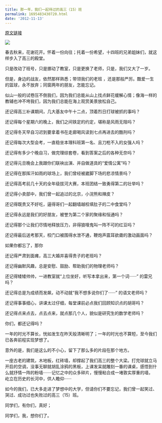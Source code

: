 ```yaml
---
title: 那一年，我们一起待过的高三（15）班
permalink: 1695483430720.html
date: '2012-11-13'
---
```


[原文链接](https://user.qzone.qq.com/879309896/blog/1352816939)

![](https://image.caojiantao.site:1024/c85bc187-c4dc-4567-ad94-22933be6c59d.jpg)

春去秋来，花谢花开。怀着一份向往；托着一份希望，十四班的兄弟姐妹们，就这样步入了高三的殿堂。 

只是改动了班号，只是挪动了教室，只是更换了老师，只是，我们又大了一岁。

但是，身边的战友，依然那样熟悉；带领我们的老班 ，还是那般严厉。酷爱一生的篮球，永不放弃；同窗两年的朋友，怎能忘记。

似山一般的试卷压不倒我们，因为我们总能从山上找点鲜花缓解心情；像海一样的教辅也冲不垮我们，因为我们总能在海上观赏美景放松自己。

还记得高三补课期间，几大基友中午十二点，顶着烈日打球被抓的事吗？

还记得每个星期六的晚上，我们之间铁定的约定，堪称是风雨无阻吗？

还记得冬天早自习迟到要拿着书在走廊喝风读到七点再进去的酷刑吗？

还记得每次大型会考，一直稳坐本理科班第一名、且刀枪不入的女强人吗？

还记得有多少个晚自习，做完理综套卷，看到答案之后的各种无奈吗？

还记得元旦晚会上我跟你们联袂出演、并自做道具的“爱情公寓”吗？

还记得在那挥汗如雨的球场上，我们曾经被崴脚下场的悲凉情景吗？

还记得高考前几十天的全年级拔河大赛，本班团结一致勇得第二的壮举吗？

还记得小卖部中，我们曾一起追过的北京，小浣熊和辣皮？

还记得既贵又不好吃，逼得哥们一起翻墙越校填肚子的二中食堂吗？

还记得永远是我们的好朋友，被誉为第二个家的聚缘和恒通吗？

还记得那个让我们尽情地释放压力，非得狼嚎鬼叫一阵不可的红豆吗？

还记得最后送考那天，校门口被围得水泄不通，鞭炮声震耳欲聋的激动画面吗？

如果你都忘了，那你

还记得严肃到面瘫，高三大婚并喜得贵子的老班吗？

还记得幽默风趣，总是安慰、鼓励、帮助我们的物理老师吗？

还记得矮矮帅帅，一进教室就“上位坐好，听写本拿出来，第一个词······” 的雷兄吗？

还记得总是为成绩而发飙，动不动就“我不想多说你们了······” 的语文老师吗？

还记得事事细心，讲课太过仔细，每堂课前必点我们回顾知识点的胡哥吗？

还记得点来点去，点去点来，就点那几个人，貌似是研究生的数学老师吗？ 

你们，都还记得吗？

一年的时光不算长，恍如发生在昨天般清晰明了；一年的时光也不算短，至今我们已各奔前程实现梦想了。

意外的是，我们是这么的不小心，留下了那么多的片段在那个地方。

一座古老的建筑，木地板，红砖墙，却撑起了我们高三的整个大梁。打完球就立马开启的空调，没事无聊就胡乱涂鸦的黑板，上课发呆就雕刻一番的课桌，感悟到什么就抒情一阵的粉墙·······记忆之中的众多碎片，慢慢粘合成一堵敦实厚重的墙，屹立在历史的长河中，供人瞻仰······

如今的我们，已大多走进了梦想中的大学，但请你们不要忘记，我们曾一起笑过、哭过、成功过也失败过的高三（15）班。

同学们，有你们，真好；

同学们，我，想你们了。

